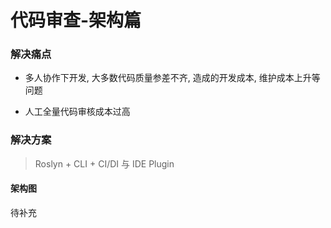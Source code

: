 # 代码审查-架构篇

### 解决痛点

- 多人协作下开发, 大多数代码质量参差不齐, 造成的开发成本, 维护成本上升等问题

- 人工全量代码审核成本过高

  

### 解决方案

> Roslyn + CLI + CI/DI 与 IDE Plugin 



#### 架构图

待补充







